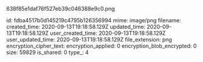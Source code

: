 638f85e1daf76f527eb39c046388e9c0.png

id: fdba4517b0d145219c4795b126356994
mime: image/png
filename: 
created_time: 2020-09-13T19:18:58.129Z
updated_time: 2020-09-13T19:18:58.129Z
user_created_time: 2020-09-13T19:18:58.129Z
user_updated_time: 2020-09-13T19:18:58.129Z
file_extension: png
encryption_cipher_text: 
encryption_applied: 0
encryption_blob_encrypted: 0
size: 59829
is_shared: 0
type_: 4